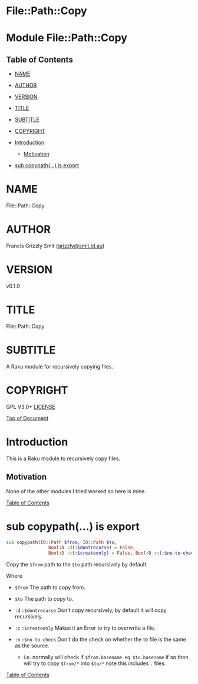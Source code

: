 File::Path::Copy
================

Module File::Path::Copy
=======================

Table of Contents
-----------------

  * [NAME](#name)

  * [AUTHOR](#author)

  * [VERSION](#version)

  * [TITLE](#title)

  * [SUBTITLE](#subtitle)

  * [COPYRIGHT](#copyright)

  * [Introduction](#introduction)

    * [Motivation](#motivation)

  * [sub copypath(...) is export](#sub-copypath-is-export)

NAME
====

File::Path::Copy 

AUTHOR
======

Francis Grizzly Smit (grizzly@smit.id.au)

VERSION
=======

v0.1.0

TITLE
=====

File::Path::Copy

SUBTITLE
========

A Raku module for recursively copying files.

COPYRIGHT
=========

GPL V3.0+ [LICENSE](https://github.com/grizzlysmit/File::Path::Copy/blob/main/LICENSE)

[Top of Document](#table-of-contents)

Introduction
============

This is a Raku module to recursively copy files. 

Motivation
----------

None of the other modules I tried worked so here is mine. 

[Table of Contents](#table-of-contents)

sub copypath(...) is export
===========================

```raku
sub copypath(IO::Path $from, IO::Path $to,
                Bool:D :d(:$dontrecurse) = False,
                Bool:D :c(:$createonly) = False, Bool:D :n(:$no-to-check) = False --> Bool:D) is export
```

Copy the `$from` path to the `$to` path recursively by default.

Where

  * `$from` The path to copy from.

  * `$to` The path to copy to.

  * `:d` `:$dontrecurse` Don't copy recursively, by default it will copy recursively.

  * `:c` `:$createonly` Makes it an Error to try to overwrite a file.

  * `:n` `:$no-to-check` Don't do the check on whether the to file is the same as the source.

    * i.e. normally will check if `$from.basename eq $to.basename` if so then will try to copy `$from/*` into `$to/*` note this includes `.` files.

[Table of Contents](#table-of-contents)

